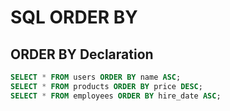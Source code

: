 # SQL ORDER BY

## ORDER BY Declaration
```sql
SELECT * FROM users ORDER BY name ASC;
SELECT * FROM products ORDER BY price DESC;
SELECT * FROM employees ORDER BY hire_date ASC;

